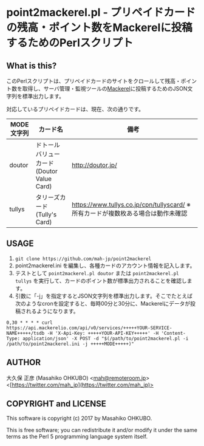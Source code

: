# point2mackerel.pl - プリペイドカードの残高・ポイント数をMackerelに投稿するためのPerlスクリプト

## What is this?

このPerlスクリプトは、プリペイドカードのサイトをクロールして残高・ポイント数を取得し、サーバ管理・監視ツールの[Mackerel](https://mackerel.io/ja/)に投稿するためのJSON文字列を標準出力します。

対応しているプリペイドカードは、現在、次の通りです。

|MODE文字列|カード名|備考|
|----|----|----|
|doutor|ドトールバリューカード (Doutor Value Card)|http://doutor.jp/|
|tullys|タリーズカード (Tully's Card)|https://www.tullys.co.jp/cpn/tullyscard/ ※所有カードが複数枚ある場合は動作未確認|

## USAGE

1. ``git clone https://github.com/mah-jp/point2mackerel``
2. point2mackerel.ini を編集し、各種カードのアカウント情報を記入します。
3. テストとして ``point2mackerel.pl doutor`` または ``point2mackerel.pl tullys`` を実行して、カードのポイント数が標準出力されることを確認します。
4. 引数に「-j」を指定するとJSON文字列を標準出力します。そこでたとえば次のようなcronを設定すると、毎時00分と30分に、Mackerelにデータが投稿されるようになります。

```
0,30 * * * * curl https://api.mackerelio.com/api/v0/services/+++++YOUR-SERVICE-NAME+++++/tsdb -H 'X-Api-Key: +++++YOUR-API-KEY+++++' -H 'Content-Type: application/json' -X POST -d "$(/path/to/point2mackerel.pl -i /path/to/point2mackerel.ini -j +++++MODE+++++)"
```

## AUTHOR

大久保 正彦 (Masahiko OHKUBO) <[mah@remoteroom.jp](mailto:mah@remoteroom.jp)> <[https://twitter.com/mah_jp](https://twitter.com/mah_jp)>

## COPYRIGHT and LICENSE

This software is copyright (c) 2017 by Masahiko OHKUBO.

This is free software; you can redistribute it and/or modify it under the same terms as the Perl 5 programming language system itself.
